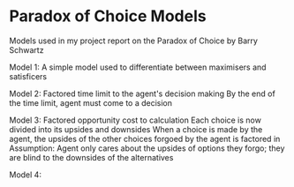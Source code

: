 # Paradox of Choice Models
Models used in my project report on the Paradox of Choice by Barry Schwartz

Model 1: 
A simple model used to differentiate between maximisers and satisficers

Model 2:
Factored time limit to the agent's decision making
By the end of the time limit, agent must come to a decision

Model 3: 
Factored opportunity cost to calculation
Each choice is now divided into its upsides and downsides
When a choice is made by the agent, the upsides of the other choices forgoed by the agent is factored in
Assumption: Agent only cares about the upsides of options they forgo; they are blind to the downsides of the alternatives

Model 4:
